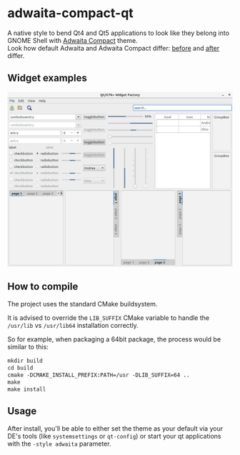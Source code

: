 adwaita-compact-qt
==========

A native style to bend Qt4 and Qt5 applications to look like they belong into GNOME Shell with [Adwaita Compact](https://github.com/polter-rnd/adwaita-compact) theme.<br />
Look how default Adwaita and Adwaita Compact differ: [before](/screenshots/before.png) and [after](/screenshots/after.png) differ.

## Widget examples

![Widgets](/screenshots/widgets.png)

## How to compile

The project uses the standard CMake buildsystem.

It is advised to override the `LIB_SUFFIX` CMake variable to handle the `/usr/lib` vs `/usr/lib64` installation correctly.

So for example, when packaging a 64bit package, the process would be similar to this:

```
mkdir build
cd build
cmake -DCMAKE_INSTALL_PREFIX:PATH=/usr -DLIB_SUFFIX=64 ..
make
make install
```

## Usage

After install, you'll be able to either set the theme as your default via your DE's tools (like `systemsettings` or `qt-config`) or start your qt applications with the `-style adwaita` parameter.
